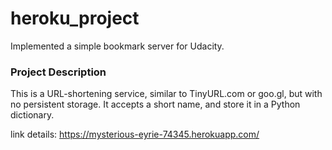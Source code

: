 # heroku_project

Implemented a simple bookmark server for Udacity. 


### Project Description

This is a URL-shortening service, similar to TinyURL.com or goo.gl, but with no persistent storage. It accepts a short name, and store it in a Python dictionary.

link details:
https://mysterious-eyrie-74345.herokuapp.com/
